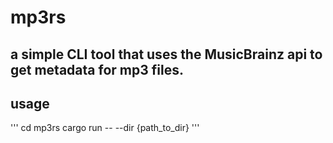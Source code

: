 # mp3rs


## a simple CLI tool that uses the MusicBrainz api to get metadata for mp3 files. 

## usage 
''' 
cd mp3rs
cargo run -- --dir {path_to_dir}
'''
